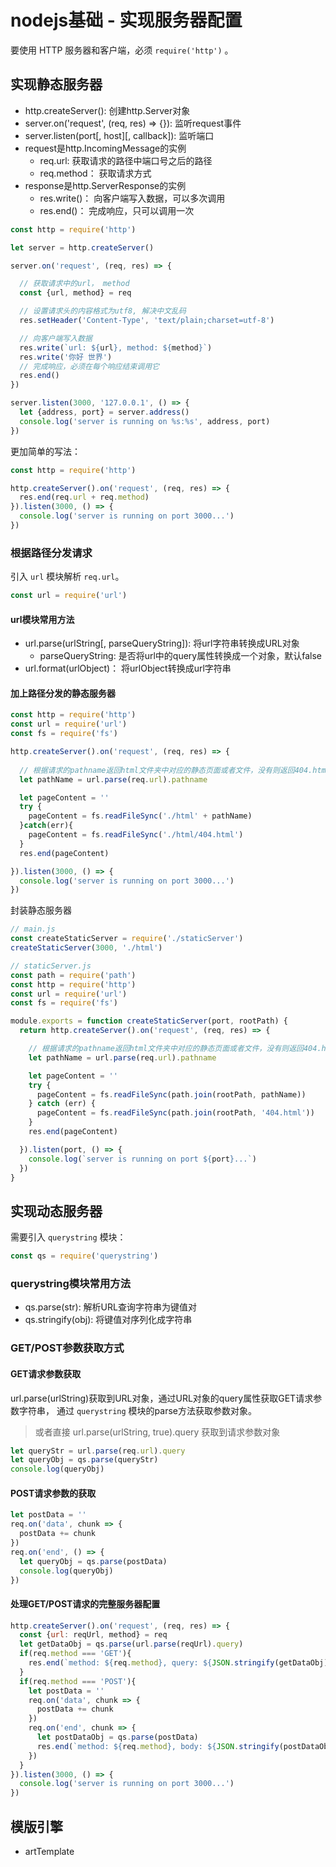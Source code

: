 # nodejs基础 - 实现服务器配置
要使用 HTTP 服务器和客户端，必须 `require('http')` 。

## 实现静态服务器
- http.createServer(): 创建http.Server对象
- server.on('request', (req, res) => {}): 监听request事件
- server.listen(port[, host][, callback]): 监听端口
- request是http.IncomingMessage的实例
  - req.url: 获取请求的路径中端口号之后的路径
  - req.method： 获取请求方式
- response是http.ServerResponse的实例
  - res.write()： 向客户端写入数据，可以多次调用
  - res.end()： 完成响应，只可以调用一次

```js
const http = require('http')

let server = http.createServer()

server.on('request', (req, res) => {

  // 获取请求中的url， method
  const {url, method} = req

  // 设置请求头的内容格式为utf8, 解决中文乱码
  res.setHeader('Content-Type', 'text/plain;charset=utf-8')

  // 向客户端写入数据
  res.write(`url: ${url}, method: ${method}`)
  res.write('你好 世界')
  // 完成响应，必须在每个响应结束调用它
  res.end()
})

server.listen(3000, '127.0.0.1', () => {
  let {address, port} = server.address()
  console.log('server is running on %s:%s', address, port)
})
```
更加简单的写法：
```js
const http = require('http')

http.createServer().on('request', (req, res) => {
  res.end(req.url + req.method)
}).listen(3000, () => {
  console.log('server is running on port 3000...')
})
```

### 根据路径分发请求
引入 `url` 模块解析 `req.url`。
```js
const url = require('url')
```

#### url模块常用方法
- url.parse(urlString[, parseQueryString]): 将url字符串转换成URL对象
  - parseQueryString: 是否将url中的query属性转换成一个对象，默认false
- url.format(urlObject)： 将urlObject转换成url字符串

#### 加上路径分发的静态服务器
```js
const http = require('http')
const url = require('url')
const fs = require('fs')

http.createServer().on('request', (req, res) => {
  
  // 根据请求的pathname返回html文件夹中对应的静态页面或者文件，没有则返回404.html
  let pathName = url.parse(req.url).pathname

  let pageContent = ''
  try {
    pageContent = fs.readFileSync('./html' + pathName)
  }catch(err){
    pageContent = fs.readFileSync('./html/404.html')
  }
  res.end(pageContent)

}).listen(3000, () => {
  console.log('server is running on port 3000...')
})
```
封装静态服务器
```js
// main.js
const createStaticServer = require('./staticServer')
createStaticServer(3000, './html')

// staticServer.js
const path = require('path')
const http = require('http')
const url = require('url')
const fs = require('fs')

module.exports = function createStaticServer(port, rootPath) {
  return http.createServer().on('request', (req, res) => {

    // 根据请求的pathname返回html文件夹中对应的静态页面或者文件，没有则返回404.html
    let pathName = url.parse(req.url).pathname

    let pageContent = ''
    try {
      pageContent = fs.readFileSync(path.join(rootPath, pathName))
    } catch (err) {
      pageContent = fs.readFileSync(path.join(rootPath, '404.html'))
    }
    res.end(pageContent)

  }).listen(port, () => {
    console.log(`server is running on port ${port}...`)
  })
}
```

## 实现动态服务器
需要引入 `querystring` 模块：
```js
const qs = require('querystring')
```

### querystring模块常用方法
- qs.parse(str): 解析URL查询字符串为键值对
- qs.stringify(obj): 将键值对序列化成字符串

### GET/POST参数获取方式
#### GET请求参数获取
url.parse(urlString)获取到URL对象，通过URL对象的query属性获取GET请求参数字符串， 通过 `querystring` 模块的parse方法获取参数对象。
> 或者直接 url.parse(urlString, true).query 获取到请求参数对象

```js
let queryStr = url.parse(req.url).query
let queryObj = qs.parse(queryStr)
console.log(queryObj)
```

#### POST请求参数的获取
```js
let postData = ''
req.on('data', chunk => {
  postData += chunk
})
req.on('end', () => {
  let queryObj = qs.parse(postData)
  console.log(queryObj)
})
```

#### 处理GET/POST请求的完整服务器配置
```js
http.createServer().on('request', (req, res) => {
  const {url: reqUrl, method} = req
  let getDataObj = qs.parse(url.parse(reqUrl).query)
  if(req.method === 'GET'){
    res.end(`method: ${req.method}, query: ${JSON.stringify(getDataObj)}`)
  }
  if(req.method === 'POST'){
    let postData = ''
    req.on('data', chunk => {
      postData += chunk
    })
    req.on('end', chunk => {
      let postDataObj = qs.parse(postData)
      res.end(`method: ${req.method}, body: ${JSON.stringify(postDataObj)}`)
    })
  }
}).listen(3000, () => {
  console.log('server is running on port 3000...')
})
```

## 模版引擎
- artTemplate